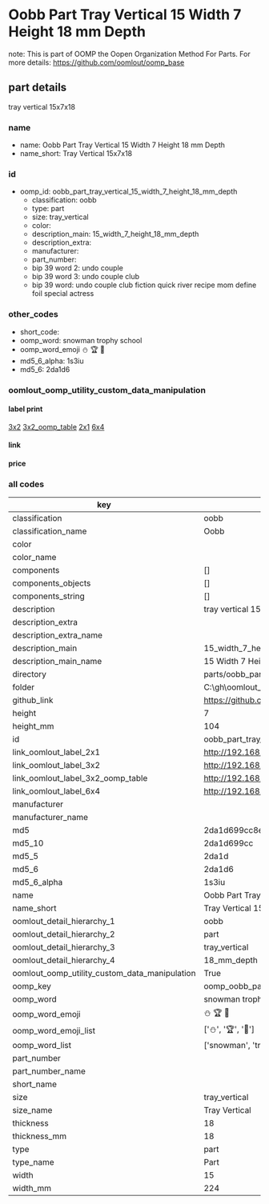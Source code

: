 # Oobb Part Tray Vertical 15 Width 7 Height 18 mm Depth  

note: This is part of OOMP the Oopen Organization Method For Parts. For more details: https://github.com/oomlout/oomp_base

##  part details
  



tray vertical 15x7x18



### name
* name: Oobb Part Tray Vertical 15 Width 7 Height 18 mm Depth
* name_short: Tray Vertical 15x7x18 
### id
* oomp_id: oobb_part_tray_vertical_15_width_7_height_18_mm_depth
  * classification: oobb
  * type: part
  * size: tray_vertical
  * color: 
  * description_main: 15_width_7_height_18_mm_depth
  * description_extra: 
  * manufacturer: 
  * part_number: 
  * bip 39 word 2: undo couple
  * bip 39 word 3: undo couple club
  * bip 39 word: undo couple club fiction quick river recipe mom define foil special actress

### other_codes
* short_code: 
* oomp_word: snowman trophy school
* oomp_word_emoji :snowman: :trophy: :school:
* md5_6_alpha: 1s3iu
* md5_6: 2da1d6






### oomlout_oomp_utility_custom_data_manipulation
#### label print
[3x2](http://192.168.1.245:1112/?label=oomp%201s3iu)
[3x2_oomp_table](http://192.168.1.108:1112/?label=oomp%201s3iu)
[2x1](http://192.168.1.242:1112/?label=oomp%201s3iu)
[6x4](http://192.168.1.55:1112/?label=oomp%201s3iu)    

#### link

                              

#### price







### all codes 
| key | value |  
| --- | --- |  
| classification | oobb |  
| classification_name | Oobb |  
| color |  |  
| color_name |  |  
| components | [] |  
| components_objects | [] |  
| components_string | [] |  
| description | tray vertical 15x7x18 |  
| description_extra |  |  
| description_extra_name |  |  
| description_main | 15_width_7_height_18_mm_depth |  
| description_main_name | 15 Width 7 Height 18 mm Depth |  
| directory | parts/oobb_part_tray_vertical_15_width_7_height_18_mm_depth |  
| folder | C:\gh\oomlout_oobb_version_4_generated_parts\parts\oobb_part_tray_vertical_15_width_7_height_18_mm_depth |  
| github_link | https://github.com/oomlout/oomlout_oomp_part_src/tree/main/parts/oobb_part_tray_vertical_15_width_7_height_18_mm_depth |  
| height | 7 |  
| height_mm | 104 |  
| id | oobb_part_tray_vertical_15_width_7_height_18_mm_depth |  
| link_oomlout_label_2x1 | http://192.168.1.242:1112/?label=oomp%201s3iu |  
| link_oomlout_label_3x2 | http://192.168.1.245:1112/?label=oomp%201s3iu |  
| link_oomlout_label_3x2_oomp_table | http://192.168.1.108:1112/?label=oomp%201s3iu |  
| link_oomlout_label_6x4 | http://192.168.1.55:1112/?label=oomp%201s3iu |  
| manufacturer |  |  
| manufacturer_name |  |  
| md5 | 2da1d699cc8ed676eb57d55c584c4f67 |  
| md5_10 | 2da1d699cc |  
| md5_5 | 2da1d |  
| md5_6 | 2da1d6 |  
| md5_6_alpha | 1s3iu |  
| name | Oobb Part Tray Vertical 15 Width 7 Height 18 mm Depth |  
| name_short | Tray Vertical 15x7x18  |  
| oomlout_detail_hierarchy_1 | oobb |  
| oomlout_detail_hierarchy_2 | part |  
| oomlout_detail_hierarchy_3 | tray_vertical |  
| oomlout_detail_hierarchy_4 | 18_mm_depth |  
| oomlout_oomp_utility_custom_data_manipulation | True |  
| oomp_key | oomp_oobb_part_tray_vertical_15_width_7_height_18_mm_depth |  
| oomp_word | snowman trophy school |  
| oomp_word_emoji | :snowman: :trophy: :school: |  
| oomp_word_emoji_list | [':snowman:', ':trophy:', ':school:'] |  
| oomp_word_list | ['snowman', 'trophy', 'school'] |  
| part_number |  |  
| part_number_name |  |  
| short_name |  |  
| size | tray_vertical |  
| size_name | Tray Vertical |  
| thickness | 18 |  
| thickness_mm | 18 |  
| type | part |  
| type_name | Part |  
| width | 15 |  
| width_mm | 224 |  
